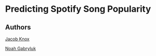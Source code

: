 # Predicting Spotify Song Popularity
## Authors
[Jacob Knox](https://github.com/JacobKnox)

[Noah Gabryluk](https://github.com/ngabryluk)
